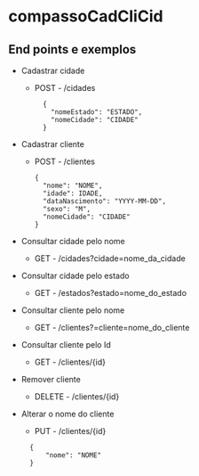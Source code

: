 # compassoCadCliCid

End points e exemplos
-
* Cadastrar cidade
  * POST - /cidades
    ```
      {
        "nomeEstado": "ESTADO",
        "nomeCidade": "CIDADE"
      }
    ```
  
* Cadastrar cliente
  * POST - /clientes
      ```
      {
        "nome": "NOME",
        "idade": IDADE,
        "dataNascimento": "YYYY-MM-DD",
        "sexo": "M",
        "nomeCidade": "CIDADE"
      }
      ```
  
* Consultar cidade pelo nome
  * GET - /cidades?cidade=nome_da_cidade
  
* Consultar cidade pelo estado
  * GET - /estados?estado=nome_do_estado
* Consultar cliente pelo nome
  * GET - /clientes?=cliente=nome_do_cliente
* Consultar cliente pelo Id
  * GET - /clientes/{id}
* Remover cliente
  * DELETE - /clientes/{id}
* Alterar o nome do cliente
  * PUT - /clientes/{id}
  ```
    {
    	"nome": "NOME"
    }
  ```
